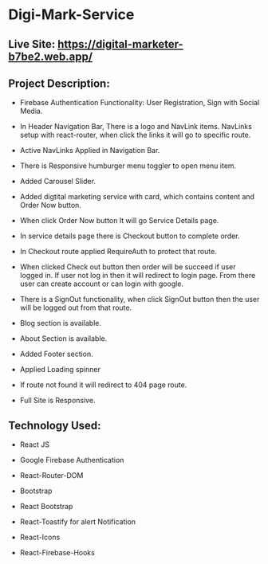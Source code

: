 # Digi-Mark-Service
## Live Site: https://digital-marketer-b7be2.web.app/



## Project Description:

* Firebase Authentication Functionality: User Registration, Sign with Social Media.

* In Header Navigation Bar, There is a logo and NavLink items. NavLinks setup with react-router, when click the links it will go to specific route.

* Active NavLinks Applied in Navigation Bar.

* There is Responsive humburger menu toggler to open menu item.

* Added Carousel Slider.

* Added digtital marketing service with card, which contains content and Order Now button.

* When click Order Now button It will go Service Details page.

* In service details page there is Checkout button to complete order.

* In Checkout route applied RequireAuth to protect that route.

* When clicked Check out button then order will be succeed if user logged in. If user not log in then it will redirect to login page. From there user can create account or can login with google.

* There is a SignOut functionality, when click SignOut button then the user will be logged out from that route.

* Blog section is available. 

* About Section is available. 

* Added Footer section.

* Applied Loading spinner

* If route not found it will redirect to 404 page route.

* Full Site is Responsive.


## Technology Used: 

* React JS

* Google Firebase Authentication

* React-Router-DOM

* Bootstrap

* React Bootstrap

* React-Toastify for alert Notification

* React-Icons

* React-Firebase-Hooks

